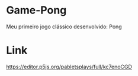 # Game-Pong
Meu primeiro jogo clássico desenvolvido: Pong
# Link
https://editor.p5js.org/pabletsplays/full/kc7enoCGD
